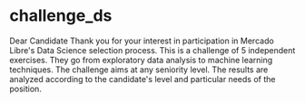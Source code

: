 # challenge_ds

Dear Candidate
Thank you for your interest in participation in Mercado Libre's Data Science selection process. This is a challenge of 5 independent exercises. They go from exploratory data analysis to machine learning techniques. The challenge aims at any seniority level. The results are analyzed according to the candidate's level and particular needs of the position.

